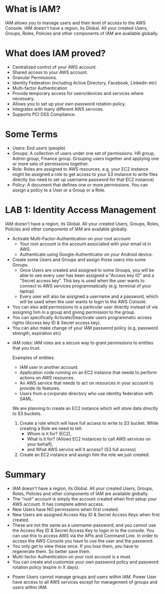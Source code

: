 # What is IAM? #
IAM allows you to manage users and their level of access to the AWS Console.
IAM doesn't have a region, its Global. All your created Users, Groups, Roles, Policies and other components of IAM are available globally.

# What does IAM proved? #
- Centralized control of your AWS account.
- Shared access to your AWS account.
- Granular Permissions.
- Identity Federation (including Active Directory, Facebook, Linkedin etc)
- Multi-factor Authentication
- Provide temporary access for users/devices and services where necessary.
- Allows you to set up your own password rotation policy.
- Integrates with many different AWS services.
- Supports PCI DSS Compliance.

# Some Terms #
- Users: End users (people)
- Groups: A collection of users under one set of permissions. HR group, Admin group, Finance group. Grouping users together and applying one or more sets of permissions together.
- Role: Roles are assigned to AWS resources. e.g. your EC2 instance might be assigned a role to get access to your S3 instance to write files directly (no need to set up username password for that EC2 instance)
- Policy: A document that defines one or more permissions. You can assign a policy to a User or a Group or a Role.

# LAB 1: Identity Access Management #
IAM doesn't have a region, its Global. All your created Users, Groups, Roles, Policies and other components of IAM are available globally.

- Activate Multi-Factor-Authentication on your root account:
    - Your root account is the account associated with your email id in AWS.
    - Authenticate using Google-Authenticator on your Android device.
- Create some Users and Groups and assign those users into some Groups.
    - Once Users are created and assigned to some Groups, you will be able to see every user has been assigned a "Access key ID" and a "Secret access key". This key is used when the user wants to connect to AWS services programmatically (e.g. terminal of your laptop).
    - Every user will also be assigned a username and a password, which will be used when the user wants to login to the AWS Console.
- You can also add permissions to a particular user directly instead of via assigning him in a group and giving permission to the group.
- You can specifically Activate/Deactivate users programmatic access rights (Access key ID & Secret access key).
- You can also make change of your IAM password policy (e.g. password strength, expiration etc)

* IAM roles: IAM roles are a secure way to grant permissions to entities that you trust.

    Examples of entities:
    - IAM user in another account.
    - Application code running on an EC2 instance that needs to perform actions on AWS resources.
    - An AWS service that needs to act on resources in your account to provide its features.
    - Users from a corporate directory who use identity federation with SAML.

    We are planning to create an EC2 instance which will store data directly to S3 buckets.
    1. Create a role which will have full access to write to S3 bucket. While creating a Role we need to tell:
        - Whom is it for? (EC2),
        - What is it for? (Allows EC2 instances to call AWS services on your behalf),
        - and What AWS service will it access? (S3 full access)
    2. Create an EC2 instance and assign him the role we just created.

# Summary #
- IAM doesn't have a region, its Global. All your created Users, Groups, Roles, Policies and other components of IAM are available globally.
- The "root" account is simply the account created when first setup your AWS account. It has complete admin access.
- New Users have NO permissions when first created.
- New Users are assigned Access Key ID & Secret Access Keys when first created.
- These are not the same as a username-password, and you cannot use the Access Key ID & Secret Access Key to login in to the console. You can use this to access AWS via the APIs and Command Line. In order to access the AWS Console you have to use the user and the password.
- You only get to view these once. If you lose them, you have to regenerate them. So better save them.
- Multi-factor Authentication on your root account is a must.
- You can create and customize your own password policy and password rotation policy (expire in X days).
* Power Users cannot manage groups and users within IAM. Power User have access to all AWS services except for management of groups and users within IAM.

